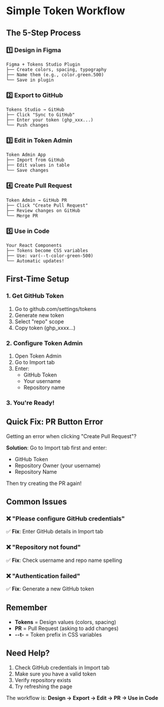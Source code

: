 # Simple Token Workflow

## The 5-Step Process

### 1️⃣ Design in Figma
```
Figma + Tokens Studio Plugin
├── Create colors, spacing, typography
├── Name them (e.g., color.green.500)
└── Save in plugin
```

### 2️⃣ Export to GitHub
```
Tokens Studio → GitHub
├── Click "Sync to GitHub"
├── Enter your token (ghp_xxx...)
└── Push changes
```

### 3️⃣ Edit in Token Admin
```
Token Admin App
├── Import from GitHub
├── Edit values in table
└── Save changes
```

### 4️⃣ Create Pull Request
```
Token Admin → GitHub PR
├── Click "Create Pull Request"
├── Review changes on GitHub
└── Merge PR
```

### 5️⃣ Use in Code
```
Your React Components
├── Tokens become CSS variables
├── Use: var(--t-color-green-500)
└── Automatic updates!
```

## First-Time Setup

### 1. Get GitHub Token
1. Go to github.com/settings/tokens
2. Generate new token
3. Select "repo" scope
4. Copy token (ghp_xxxx...)

### 2. Configure Token Admin
1. Open Token Admin
2. Go to Import tab
3. Enter:
   - GitHub Token
   - Your username
   - Repository name

### 3. You're Ready!

## Quick Fix: PR Button Error

Getting an error when clicking "Create Pull Request"?

**Solution**: Go to Import tab first and enter:
- GitHub Token
- Repository Owner (your username)
- Repository Name

Then try creating the PR again!

## Common Issues

### ❌ "Please configure GitHub credentials"
✅ **Fix**: Enter GitHub details in Import tab

### ❌ "Repository not found"
✅ **Fix**: Check username and repo name spelling

### ❌ "Authentication failed"
✅ **Fix**: Generate a new GitHub token

## Remember

- **Tokens** = Design values (colors, spacing)
- **PR** = Pull Request (asking to add changes)
- **--t-** = Token prefix in CSS variables

## Need Help?

1. Check GitHub credentials in Import tab
2. Make sure you have a valid token
3. Verify repository exists
4. Try refreshing the page

The workflow is: **Design → Export → Edit → PR → Use in Code**
